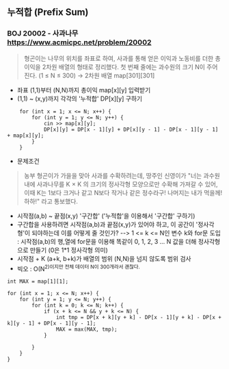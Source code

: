 ## 누적합 (Prefix Sum) 
### BOJ 20002 - 사과나무      <https://www.acmicpc.net/problem/20002>



>  형곤이는 나무의 위치를 좌표로 하여, 사과를 통해 얻은 이익과 노동비를 더한 총이익을 2차원 배열의 형태로 정리했다.
>  첫 번째 줄에는 과수원의 크기 N이 주어진다. (1 ≤ N ≤ 300)
 → 2차원 배열 map[301][301] 



* 좌표 (1,1)부터 (N,N)까지 총이익 map[x][y] 입력받기
* (1,1) ~ (x,y)까지 각각의 '누적합' DP[x][y] 구하기

```
	for (int x = 1; x <= N; x++) {
		for (int y = 1; y <= N; y++) {
			cin >> map[x][y];
			DP[x][y] = DP[x - 1][y] + DP[x][y - 1] - DP[x - 1][y - 1] + map[x][y];
		}
	}
```



* 문제조건
> 농부 형곤이가 가을을 맞아 사과를 수확하려는데, 땅주인 신영이가 "너는 과수원 내에 사과나무를 K × K 의 크기의 정사각형 모양으로만 수확해 가져갈 수 있어, 
> 이때 K는 1보다 크거나 같고 N보다 작거나 같은 정수라구! 나머지는 내가 먹을께! 하하!" 라고 통보했다.


* 시작점(a,b) ~ 끝점(x,y) '구간합' ('누적합'을 이용해서 '구간합' 구하기)
* 구간합을 사용하려면 시작점(a,b)과 끝점(x,y)가 있어야 하고, 이 공간이 '정사각형'이 되야하는데 이를 어떻게 줄 것인가?
   -->  1 <= k <= N인 변수 k와 for문 도입 :  시작점(a,b)의 행,열에 for문을 이용해 똑같이 0, 1, 2, 3 ... N 값을 더해 정사각형으로 만들기 (0은 1*1 정사각형 의미)
* 시작점 + K (a+k, b+k)가 배열의 범위 (N,N)을 넘지 않도록 범위 검사 
* 빅오 :  O(N<sup>2)이지만 전체 데이터 N이 300개라서 괜찮다.

	
```
int MAX = map[1][1];
```	
		

```
for (int x = 1; x <= N; x++) {
	for (int y = 1; y <= N; y++) {
		for (int k = 0; k <= N; k++) {
			if (x + k <= N && y + k <= N) {
				int tmp = DP[x + k][y + k] - DP[x - 1][y + k] - DP[x + k][y - 1] + DP[x - 1][y - 1];
				MAX = max(MAX, tmp);	
			}
				
		}
	}
}
```


